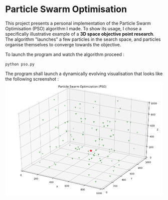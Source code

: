 # Particle Swarm Optimisation

This project presents a personal implementation of the Particle Swarm Optimisation (PSO) algorithm I made. To show its usage, I chose a specifically illustrative example of a **3D space objective point research**. The algorithm "launches" a few particles in the search space, and particles organise themselves to converge towards the objective.

To launch the program and watch the algorithm proceed :  
```
python pso.py
```

The program shall launch a dynamically evolving visualisation that looks like the following screenshot :
![PSO main screenshot](images/pso-main-screenshot.png)

